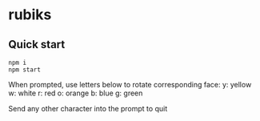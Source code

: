 # rubiks

## Quick start

    npm i
    npm start

When prompted, use letters below to rotate corresponding face:
    y: yellow
    w: white
    r: red
    o: orange
    b: blue
    g: green

Send any other character into the prompt to quit
